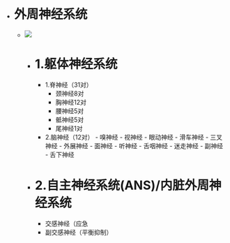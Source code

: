 - # 外周神经系统
	- ![](https://pic1.zhimg.com/80/v2-d049d243dd522710e2ed34eb35056968_1440w.jpg)
		- # 1.躯体神经系统
			- 1.脊神经（31对） 
				- 颈神经8对
				- 胸神经12对 
				- 腰神经5对 
				- 骶神经5对
				- 尾神经1对
			- 2.脑神经（12对）
					- 嗅神经
					- 视神经
					- 眼动神经
					- 滑车神经
					- 三叉神经
					- 外展神经
					- 面神经
					- 听神经
					- 舌咽神经
					- 迷走神经
					- 副神经
					- 舌下神经
		- # 2.自主神经系统(ANS)/内脏外周神经系统
			- 交感神经（应急
			- 副交感神经（平衡抑制）